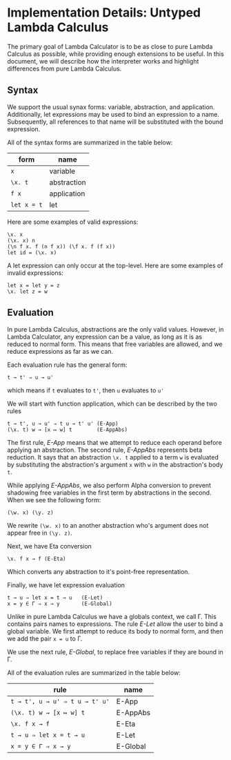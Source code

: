 # Implementation Details: Untyped Lambda Calculus

The primary goal of Lambda Calculator is to be as close to pure Lambda Calculus as
possible, while providing enough extensions to be useful. In this document, we will
describe how the interpreter works and highlight differences from pure Lambda Calculus.

## Syntax

We support the usual synax forms: variable, abstraction, and application. Additionally,
let expressions may be used to bind an expression to a name. Subsequently, all references
to that name will be substituted with the bound expression.

All of the syntax forms are summarized in the table below:

|form       |name       |
|-----------|-----------|
|`x`        |variable   |
|`\x. t`    |abstraction|
|`f x`      |application|
|`let x = t`|let        |

Here are some examples of valid expressions:

    \x. x
    (\x. x) n
    (\n f x. f (n f x)) (\f x. f (f x))
    let id = (\x. x)
    
A let expression can only occur at the top-level. Here are some examples of invalid
expressions:

    let x = let y = z
    \x. let z = w

## Evaluation

In pure Lambda Calculus, abstractions are the only valid values. However, in Lambda
Calculator, any expression can be a value, as long as it is as reduced to normal
form. This means that free variables are allowed, and we reduce expressions as far as
we can.

Each evaluation rule has the general form:

    t → t' ⇒ u → u'
    
which means if `t` evaluates to `t'`, then `u` evaluates to `u'`

We will start with function application, which can be described by the two rules

    t → t', u → u' ⇒ t u → t' u' (E-App)
    (\x. t) w → [x ↦ w] t        (E-AppAbs)
    
The first rule, _E-App_ means that we attempt to reduce each operand before applying an
abstraction. The second rule, _E-AppAbs_ represents beta reduction. It says that an
abstraction `\x. t` applied to a term `w` is evaluated by substituting the abstraction's
argument `x` with `w` in the abstraction's body `t`.

While applying _E-AppAbs_, we also perform Alpha conversion to prevent shadowing free
variables in the first term by abstractions in the second. When we see the following form:

    (\w. x) (\y. z)

We rewrite `(\w. x)` to an another abstraction who's argument does not appear free in
`(\y. z)`.

Next, we have Eta conversion

    \x. f x → f (E-Eta)
    
Which converts any abstraction to it's point-free representation.

Finally, we have let expression evaluation

    t → u ⇒ let x = t → u   (E-Let)
    x = y ∈ Γ ⇒ x → y       (E-Global)
    
Unlike in pure Lambda Calculus we have a globals context, we call &Gamma;. This contains
pairs names to expressions. The rule _E-Let_ allow the user to bind a global variable. We
first attempt to reduce its body to normal form, and then we add the pair `x = u` to
&Gamma;.

We use the next rule, _E-Global_, to replace free variables if they are bound in &Gamma;.

All of the evaluation rules are summarized in the table below:

|rule                          |name       |
|------------------------------|-----------|
|`t → t', u → u' ⇒ t u → t' u'`|E-App    |
|`(\x. t) w → [x ↦ w] t`       |E-AppAbs |
|`\x. f x → f`                 |E-Eta    |
|`t → u ⇒ let x = t → u`       |E-Let    |
|`x = y ∈ Γ ⇒ x → y`           |E-Global |
